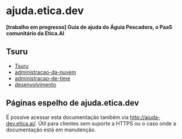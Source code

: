 # ajuda.etica.dev
**[trabalho em progresso] Guia de ajuda do Águia Pescadora, o PaaS comunitário da Etica.AI**

## Tsuru

- [Tsuru](tsuru-paas/)
- [administracao-da-nuvem](tsuru-paas/administracao-da-nuvem/)
- [administracao-de-time](tsuru-paas/administracao-de-time/)
- [desenvolvimento](tsuru-paas/desenvolvimento/)

## Páginas espelho de ajuda.etica.dev
É possíve acessar esta documentação também via <http://ajuda-dev.etica.ai/>.
Útil para clientes sem suporte a HTTPS ou o caso onde a documentação está
em manutenção.